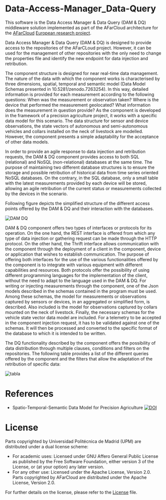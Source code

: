 # Data-Access-Manager_Data-Query
This software is the Data Access Manager & Data Query (DAM & DQ) middleware solution implemented as part of the AFarCloud architecture for the [AFarCloud]((http://afarcloud.eu/)) [European research project](https://cordis.europa.eu/project/id/783221/es).

Data Access Manager & Data Query (DAM & DQ) is designed to provide access to the repositories of the AFarCLoud project. However, it can be used for the management of other repositories with the only need to change the properties file and identify the new endpoint for data injection and retribution.


The component structure is designed for near real-time data management. The nature of the data with which the component works is characterised by three dimensions, spatial, temporal and semantic model (Data Model Schemas presented in 10.5281/zenodo.7263254). In this way, detailed information is provided for each measurement according to the following questions: When was the measurement or observation taken? Where is the device that performed the measurement geolocated? What information does the measurement in question provide?
As the component is developed in the framework of a precision agriculture project, it works with a specific data model for this scenario. The data structure for sensor and device observations, the state vectors of autonomous and semi-autonomous vehicles and collars installed on the neck of livestock are modelled. However, the component presents a simple adaptability for the acceptance of other data models. 


In order to provide an agile response to data injection and retribution requests, the DAM & DQ component provides access to both SQL (relational) and NoSQL (non-relational) databases at the same time. The purpose of maintaining two different database structures is to ensure the storage and possible retribution of historical data from time series oriented NoSQL databases. On the contrary, in the SQL database, only a small table with the latest measurements provided by each device will be stored, allowing an agile retribution of the current status or measurements collected by the devices in the scenario.


Following figure depicts the simplified structure of the different access points offered by the DAM & DQ and their interaction with the databases.



![DAM DQ](https://user-images.githubusercontent.com/60104587/199558308-97e40fbd-4643-455f-91f1-8f458d1bcc5c.png)


DAM & DQ component offers two types of interfaces or protocols for its operation. On the one hand, the REST interface is offered from which any type of data injection or gathering request can be made through the HTTP protocol. On the other hand, the Thrift interface allows communication with the component through the deployment of a client in the component, device or application that wishes to establish communication. The purpose of offering both interfaces for the use of the various functionalities offered by the component is to integrate with various equipment with different capabilities and resources. Both protocols offer the possibility of using different programming languages for the implementation of the client, without the need to adapt to the language used in the DAM & DQ.
For writing or injecting measurements through the component, one of the Json models described in the schemas contained in the program must be used. Among these schemas, the model for measurements or observations captured by sensors or devices, in an aggregated or simplified form, is described. Also included is the model for observations captured by collars mounted on the neck of livestock. Finally, the necessary schemas for the vehicle state vector data model are included. For a telemetry to be accepted in the component injection request, it has to be validated against one of the schemas. It will then be processed and converted to the specific format of the database to which it is intended to be written. 


The DQ functionality described by the component offers the possibility of data distribution through multiple clauses, conditions and filters on the repositories. The following table provides a list of the different queries offered by the component and the filters that allow the adaptation of the retribution of specific data:


![tabla](https://user-images.githubusercontent.com/60104587/198830010-f3513a31-e016-498f-9eb0-22b6a29415f7.png)

# References
- Spatio-Temporal-Semantic Data Model for Precision Agriculture [![DOI](https://zenodo.org/badge/DOI/10.5281/zenodo.7263254.svg)](https://doi.org/10.5281/zenodo.7263254)

# License
Parts copyrighted by Universidad Politécnica de Madrid (UPM) are distributed under a dual license scheme:
- For academic uses: Licensed under GNU Affero General Public License as published by the Free Software Foundation, either version 3 of the License, or (at your option) any later version.
- For any other use: Licensed under the Apache License, Version 2.0.
Parts copyrighted by AFarCloud are distributed under the Apache License, Version 2.0.

For further details on the license, please refer to the [License](LICENSE.md) file.


